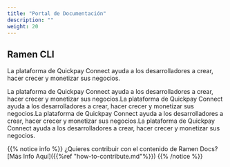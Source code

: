 ```yaml
---
title: "Portal de Documentación"
description: ""
weight: 20
---
```


## Ramen CLI

La plataforma de Quickpay Connect ayuda a los desarrolladores a crear, hacer crecer y monetizar sus negocios.

La plataforma de Quickpay Connect ayuda a los desarrolladores a crear, hacer crecer y monetizar sus negocios.La plataforma de Quickpay Connect ayuda a los desarrolladores a crear, hacer crecer y monetizar sus negocios.La plataforma de Quickpay Connect ayuda a los desarrolladores a crear, hacer crecer y monetizar sus negocios.La plataforma de Quickpay Connect ayuda a los desarrolladores a crear, hacer crecer y monetizar sus negocios.


{{% notice info %}}
¿Quieres contribuir con el contenido de Ramen Docs? [Más Info Aquí]({{%ref "how-to-contribute.md"%}})
{{% /notice %}}

